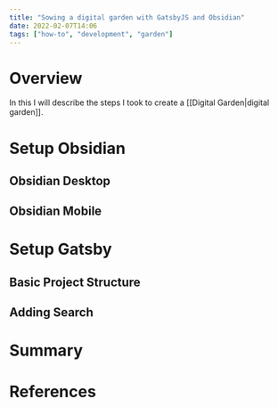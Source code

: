 ```yaml
---
title: "Sowing a digital garden with GatsbyJS and Obsidian"
date: 2022-02-07T14:06
tags: ["how-to", "development", "garden"]
---
```


# Overview

In this I will describe the steps I took to create a [[Digital Garden|digital garden]].

# Setup Obsidian

## Obsidian Desktop

## Obsidian Mobile

# Setup Gatsby

## Basic Project Structure

## Adding Search

# Summary

# References
